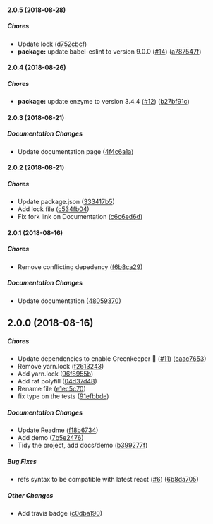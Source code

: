 #### 2.0.5 (2018-08-28)

##### Chores

*  Update lock ([d752cbcf](https://github.com/AvraamMavridis/react-intersection-visible/commit/d752cbcf355507744b83c939a18daece666bb376))
* **package:**  update babel-eslint to version 9.0.0 ([#14](https://github.com/AvraamMavridis/react-intersection-visible/pull/14)) ([a787547f](https://github.com/AvraamMavridis/react-intersection-visible/commit/a787547f067d56ac2bac6d4c7e49fc71c841c39e))

#### 2.0.4 (2018-08-26)

##### Chores

* **package:**  update enzyme to version 3.4.4 ([#12](https://github.com/AvraamMavridis/react-intersection-visible/pull/12)) ([b27bf91c](https://github.com/AvraamMavridis/react-intersection-visible/commit/b27bf91cac8d417c02e268a25104a67e1dd9f58e))

#### 2.0.3 (2018-08-21)

##### Documentation Changes

*  Update documentation page ([4f4c6a1a](https://github.com/AvraamMavridis/react-intersection-visible/commit/4f4c6a1acc875e0e628932f95b5194ad56e89c42))

#### 2.0.2 (2018-08-21)

##### Chores

*  Update package.json ([333417b5](https://github.com/AvraamMavridis/react-intersection-visible/commit/333417b56d51218727a03aabd87ebbda439e95f5))
*  Add lock file ([c534fb04](https://github.com/AvraamMavridis/react-intersection-visible/commit/c534fb04140bd80747b15c9560e0f08e7d3c6d6a))
*  Fix fork link on Documentation ([c6c6ed6d](https://github.com/AvraamMavridis/react-intersection-visible/commit/c6c6ed6da19424c685fdbf04975957bfc437ea23))

#### 2.0.1 (2018-08-16)

##### Chores

*  Remove conflicting depedency ([f6b8ca29](https://github.com/AvraamMavridis/react-intersection-visible/commit/f6b8ca29252edbabe5b246cecffe26084c34027d))

##### Documentation Changes

*  Update documentation ([48059370](https://github.com/AvraamMavridis/react-intersection-visible/commit/48059370374135aafe26bf21b883da6e443373cb))

## 2.0.0 (2018-08-16)

##### Chores

*  Update dependencies to enable Greenkeeper 🌴 ([#11](https://github.com/AvraamMavridis/react-intersection-visible/pull/11)) ([caac7653](https://github.com/AvraamMavridis/react-intersection-visible/commit/caac765317cbc3245dc18225390d56e4d4fa1df1))
*  Remove yarn.lock ([f2613243](https://github.com/AvraamMavridis/react-intersection-visible/commit/f26132435ed5e9aaabc25b6360b490986ea6ecbb))
*  Add yarn.lock ([96f8955b](https://github.com/AvraamMavridis/react-intersection-visible/commit/96f8955b1b96a7ea9d84996b0c3489edf95a6792))
*  Add raf polyfill ([04d37d48](https://github.com/AvraamMavridis/react-intersection-visible/commit/04d37d48dcba13247f9aa5d1106334f2ad767c63))
*  Rename file ([e1ec5c70](https://github.com/AvraamMavridis/react-intersection-visible/commit/e1ec5c70a479904764414bcedb5b87dd425e4cbb))
*  fix type on the tests ([91efbbde](https://github.com/AvraamMavridis/react-intersection-visible/commit/91efbbdee20589c8333a67008b224f4535938352))

##### Documentation Changes

*  Update Readme ([f18b6734](https://github.com/AvraamMavridis/react-intersection-visible/commit/f18b67349ba14e1848b111a33581a7cf2e45787e))
*  Add demo ([7b5e2476](https://github.com/AvraamMavridis/react-intersection-visible/commit/7b5e2476a37ba1e21e388947fdcba765adff4081))
*  Tidy the project, add docs/demo ([b399277f](https://github.com/AvraamMavridis/react-intersection-visible/commit/b399277f8129fd957e36a61b2fb8dbb88e5b5fcd))

##### Bug Fixes

*  refs syntax to be compatible with latest react ([#6](https://github.com/AvraamMavridis/react-intersection-visible/pull/6)) ([6b8da705](https://github.com/AvraamMavridis/react-intersection-visible/commit/6b8da70598c7b6f20101e61064d4db53c1fcb113))

##### Other Changes

*  Add travis badge ([c0dba190](https://github.com/AvraamMavridis/react-intersection-visible/commit/c0dba190c345e67a31c709ba3c30288f942c725f))

